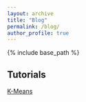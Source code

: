 ```yaml
---
layout: archive
title: "Blog"
permalink: /blog/
author_profile: true
---
```

{% include base_path %}

## Tutorials
<a href="https://mafran22.github.io/pages/K-means" relation="permalink"> K-Means</a>
    


